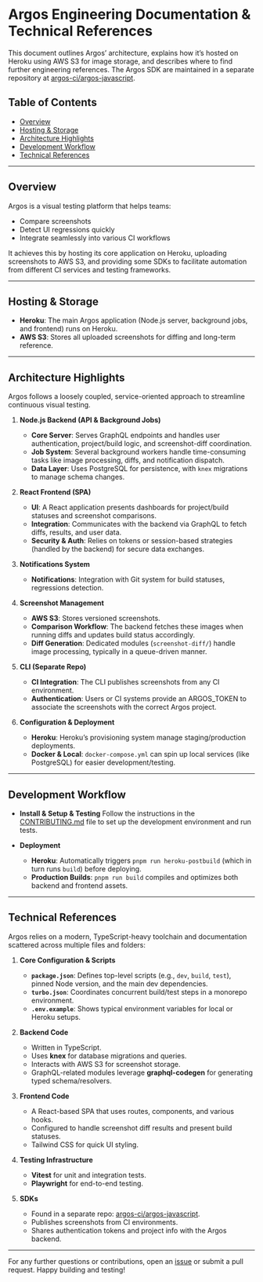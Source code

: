 # Argos Engineering Documentation & Technical References

This document outlines Argos’ architecture, explains how it’s hosted on Heroku using AWS S3 for image storage, and describes where to find further engineering references. The Argos SDK are maintained in a separate repository at [argos-ci/argos-javascript](https://github.com/argos-ci/argos-javascript).

## Table of Contents

- [Overview](#overview)
- [Hosting & Storage](#hosting--storage)
- [Architecture Highlights](#architecture-highlights)
- [Development Workflow](#development-workflow)
- [Technical References](#technical-references)

---

## Overview

Argos is a visual testing platform that helps teams:

- Compare screenshots
- Detect UI regressions quickly
- Integrate seamlessly into various CI workflows

It achieves this by hosting its core application on Heroku, uploading screenshots to AWS S3, and providing some SDKs to facilitate automation from different CI services and testing frameworks.

---

## Hosting & Storage

- **Heroku**: The main Argos application (Node.js server, background jobs, and frontend) runs on Heroku.
- **AWS S3**: Stores all uploaded screenshots for diffing and long-term reference.

---

## Architecture Highlights

Argos follows a loosely coupled, service-oriented approach to streamline continuous visual testing.

1. **Node.js Backend (API & Background Jobs)**
   - **Core Server**: Serves GraphQL endpoints and handles user authentication, project/build logic, and screenshot-diff coordination.
   - **Job System**: Several background workers handle time-consuming tasks like image processing, diffs, and notification dispatch.
   - **Data Layer**: Uses PostgreSQL for persistence, with `knex` migrations to manage schema changes.

2. **React Frontend (SPA)**
   - **UI**: A React application presents dashboards for project/build statuses and screenshot comparisons.
   - **Integration**: Communicates with the backend via GraphQL to fetch diffs, results, and user data.
   - **Security & Auth**: Relies on tokens or session-based strategies (handled by the backend) for secure data exchanges.

3. **Notifications System**
   - **Notifications**: Integration with Git system for build statuses, regressions detection.

4. **Screenshot Management**
   - **AWS S3**: Stores versioned screenshots.
   - **Comparison Workflow**: The backend fetches these images when running diffs and updates build status accordingly.
   - **Diff Generation**: Dedicated modules (`screenshot-diff/`) handle image processing, typically in a queue-driven manner.

5. **CLI (Separate Repo)**
   - **CI Integration**: The CLI publishes screenshots from any CI environment.
   - **Authentication**: Users or CI systems provide an ARGOS_TOKEN to associate the screenshots with the correct Argos project.

6. **Configuration & Deployment**
   - **Heroku**: Heroku’s provisioning system manage staging/production deployments.
   - **Docker & Local**: `docker-compose.yml` can spin up local services (like PostgreSQL) for easier development/testing.

---

## Development Workflow

- **Install & Setup & Testing**
  Follow the instructions in the [CONTRIBUTING.md](../CONTRIBUTING.md) file to set up the development environment and run tests.

- **Deployment**
  - **Heroku**: Automatically triggers `pnpm run heroku-postbuild` (which in turn runs `build`) before deploying.
  - **Production Builds**: `pnpm run build` compiles and optimizes both backend and frontend assets.

---

## Technical References

Argos relies on a modern, TypeScript-heavy toolchain and documentation scattered across multiple files and folders:

1. **Core Configuration & Scripts**
   - **`package.json`**: Defines top-level scripts (e.g., `dev`, `build`, `test`), pinned Node version, and the main dev dependencies.
   - **`turbo.json`**: Coordinates concurrent build/test steps in a monorepo environment.
   - **`.env.example`**: Shows typical environment variables for local or Heroku setups.

2. **Backend Code**
   - Written in TypeScript.
   - Uses **knex** for database migrations and queries.
   - Interacts with AWS S3 for screenshot storage.
   - GraphQL-related modules leverage **graphql-codegen** for generating typed schema/resolvers.

3. **Frontend Code**
   - A React-based SPA that uses routes, components, and various hooks.
   - Configured to handle screenshot diff results and present build statuses.
   - Tailwind CSS for quick UI styling.

4. **Testing Infrastructure**
   - **Vitest** for unit and integration tests.
   - **Playwright** for end-to-end testing.

5. **SDKs**
   - Found in a separate repo: [argos-ci/argos-javascript](https://github.com/argos-ci/argos-javascript).
   - Publishes screenshots from CI environments.
   - Shares authentication tokens and project info with the Argos backend.

---

For any further questions or contributions, open an [issue](https://github.com/argos-ci/argos/issues) or submit a pull request. Happy building and testing!
